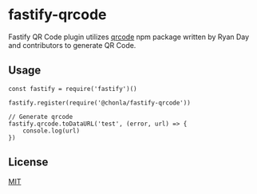 # fastify-qrcode

Fastify QR Code plugin utilizes [qrcode](https://github.com/soldair/node-qrcode) npm package written by Ryan Day and contributors to generate QR Code.

## Usage

```
const fastify = require('fastify')()

fastify.register(require('@chonla/fastify-qrcode'))

// Generate qrcode
fastify.qrcode.toDataURL('test', (error, url) => {
    console.log(url)
})
```

## License

[MIT](LICENSE)